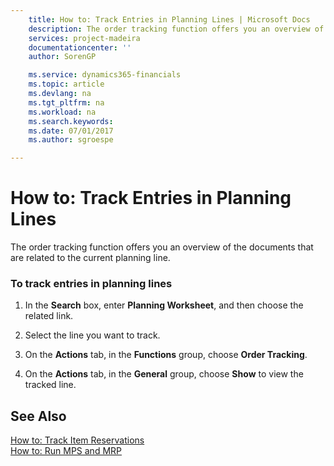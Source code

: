 ```yaml
---
    title: How to: Track Entries in Planning Lines | Microsoft Docs
    description: The order tracking function offers you an overview of the documents that are related to the current planning line.
    services: project-madeira
    documentationcenter: ''
    author: SorenGP

    ms.service: dynamics365-financials
    ms.topic: article
    ms.devlang: na
    ms.tgt_pltfrm: na
    ms.workload: na
    ms.search.keywords:
    ms.date: 07/01/2017
    ms.author: sgroespe

---
```

# How to: Track Entries in Planning Lines
The order tracking function offers you an overview of the documents that are related to the current planning line.  
  
### To track entries in planning lines  
  
1.  In the **Search** box, enter **Planning Worksheet**, and then choose the related link.  
  
2.  Select the line you want to track.  
  
3.  On the **Actions** tab, in the **Functions** group, choose **Order Tracking**.  
  
4.  On the **Actions** tab, in the **General** group, choose **Show** to view the tracked line.  
  
## See Also  
 [How to: Track Item Reservations](../how-to-track-item-reservations.md)   
 [How to: Run MPS and MRP](../how-to-run-mps-and-mrp.md)